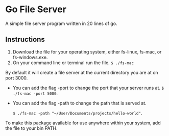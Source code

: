 # Go File Server
A simple file server program written in 20 lines of go.

## Instructions

  1. Download the file for your operating system, either fs-linux, fs-mac, or fs-windows.exe.
  2. On your command line or terminal run the file. `$ ./fs-mac`

By default it will create a file server at the current directory you are at on port 3000.

* You can add the flag -port to change the port that your server runs at. `$ ./fs-mac -port 5000`.
* You can add the flag -path to change the path that is served at.

     `$ ./fs-mac -path "~/User/Documents/projects/hello-world"`.

To make this package available for use anywhere within your system, add the file to your bin PATH.